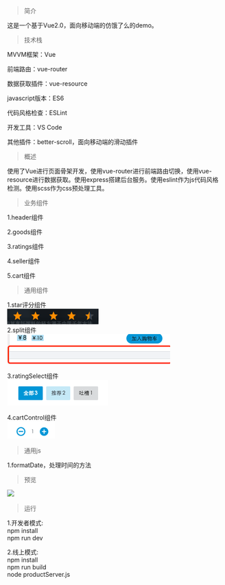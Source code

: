 
>简介

这是一个基于Vue2.0，面向移动端的仿饿了么的demo。
>技术栈

MVVM框架：Vue

前端路由：vue-router

数据获取插件：vue-resource

javascript版本：ES6

代码风格检查：ESLint

开发工具：VS Code

其他插件：better-scroll，面向移动端的滑动插件

>概述

使用了Vue进行页面骨架开发，使用vue-router进行前端路由切换，使用vue-resource进行数据获取。使用express搭建后台服务。使用eslint作为js代码风格检测。使用scss作为css预处理工具。
>业务组件

1.header组件

2.goods组件

3.ratings组件

4.seller组件

5.cart组件
>通用组件

1.star评分组件</br>
![](./resource/截图/star.png)</br>
2.split组件</br>
![](./resource/截图/split.png)</br>

3.ratingSelect组件</br>
![](./resource/截图/ratingSelect.png)</br>

4.cartControl组件</br>
![](./resource/截图/cartControl.png)</br>

>通用js

1.formatDate，处理时间的方法
>预览

![](./resource/截图/all.gif)
>运行

1.开发者模式:<br/>
 npm install<br/>
             npm run dev

2.线上模式:<br/>
 npm install<br/>
           npm run build<br/>
           node productServer.js
